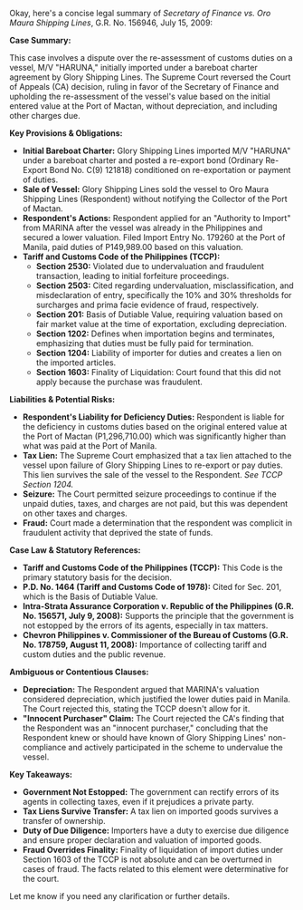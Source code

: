 Okay, here's a concise legal summary of *Secretary of Finance vs. Oro Maura Shipping Lines*, G.R. No. 156946, July 15, 2009:

**Case Summary:**

This case involves a dispute over the re-assessment of customs duties on a vessel, M/V "HARUNA," initially imported under a bareboat charter agreement by Glory Shipping Lines.  The Supreme Court reversed the Court of Appeals (CA) decision, ruling in favor of the Secretary of Finance and upholding the re-assessment of the vessel's value based on the initial entered value at the Port of Mactan, without depreciation, and including other charges due.

**Key Provisions & Obligations:**

*   **Initial Bareboat Charter:** Glory Shipping Lines imported M/V "HARUNA" under a bareboat charter and posted a re-export bond (Ordinary Re-Export Bond No. C(9) 121818) conditioned on re-exportation or payment of duties.
*   **Sale of Vessel:** Glory Shipping Lines sold the vessel to Oro Maura Shipping Lines (Respondent) without notifying the Collector of the Port of Mactan.
*   **Respondent's Actions:** Respondent applied for an "Authority to Import" from MARINA after the vessel was already in the Philippines and secured a lower valuation. Filed Import Entry No. 179260 at the Port of Manila, paid duties of P149,989.00 based on this valuation.
*   **Tariff and Customs Code of the Philippines (TCCP):**
    *   **Section 2530:** Violated due to undervaluation and fraudulent transaction, leading to initial forfeiture proceedings.
    *   **Section 2503:** Cited regarding undervaluation, misclassification, and misdeclaration of entry, specifically the 10% and 30% thresholds for surcharges and prima facie evidence of fraud, respectively.
    *   **Section 201:** Basis of Dutiable Value, requiring valuation based on fair market value at the time of exportation, excluding depreciation.
    *   **Section 1202:** Defines when importation begins and terminates, emphasizing that duties must be fully paid for termination.
    *   **Section 1204:** Liability of importer for duties and creates a lien on the imported articles.
    *   **Section 1603:** Finality of Liquidation:  Court found that this did not apply because the purchase was fraudulent.

**Liabilities & Potential Risks:**

*   **Respondent's Liability for Deficiency Duties:**  Respondent is liable for the deficiency in customs duties based on the original entered value at the Port of Mactan (P1,296,710.00) which was significantly higher than what was paid at the Port of Manila.
*   **Tax Lien:** The Supreme Court emphasized that a tax lien attached to the vessel upon failure of Glory Shipping Lines to re-export or pay duties. This lien survives the sale of the vessel to the Respondent.  *See TCCP Section 1204.*
*   **Seizure:** The Court permitted seizure proceedings to continue if the unpaid duties, taxes, and charges are not paid, but this was dependent on other taxes and charges.
*   **Fraud:** Court made a determination that the respondent was complicit in fraudulent activity that deprived the state of funds.

**Case Law & Statutory References:**

*   **Tariff and Customs Code of the Philippines (TCCP):** This Code is the primary statutory basis for the decision.
*   **P.D. No. 1464 (Tariff and Customs Code of 1978):**  Cited for Sec. 201, which is the Basis of Dutiable Value.
*  **Intra-Strata Assurance Corporation v. Republic of the Philippines (G.R. No. 156571, July 9, 2008):** Supports the principle that the government is not estopped by the errors of its agents, especially in tax matters.
*  **Chevron Philippines v. Commissioner of the Bureau of Customs (G.R. No. 178759, August 11, 2008):** Importance of collecting tariff and custom duties and the public revenue.

**Ambiguous or Contentious Clauses:**

*   **Depreciation:**  The Respondent argued that MARINA's valuation considered depreciation, which justified the lower duties paid in Manila. The Court rejected this, stating the TCCP doesn't allow for it.
*   **"Innocent Purchaser" Claim:** The Court rejected the CA's finding that the Respondent was an "innocent purchaser," concluding that the Respondent knew or should have known of Glory Shipping Lines' non-compliance and actively participated in the scheme to undervalue the vessel.

**Key Takeaways:**

*   **Government Not Estopped:** The government can rectify errors of its agents in collecting taxes, even if it prejudices a private party.
*   **Tax Liens Survive Transfer:** A tax lien on imported goods survives a transfer of ownership.
*   **Duty of Due Diligence:** Importers have a duty to exercise due diligence and ensure proper declaration and valuation of imported goods.
*   **Fraud Overrides Finality:** Finality of liquidation of import duties under Section 1603 of the TCCP is not absolute and can be overturned in cases of fraud. The facts related to this element were determinative for the court.

Let me know if you need any clarification or further details.
